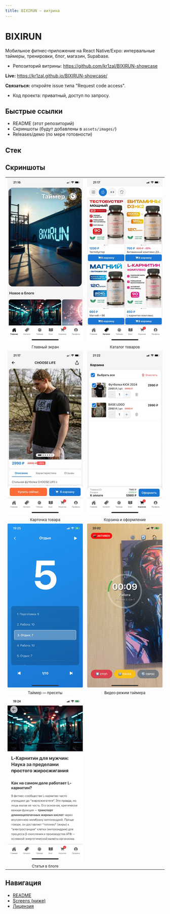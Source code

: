 ```yaml
---
title: BIXIRUN — витрина
---
```


# BIXIRUN

Мобильное фитнес‑приложение на React Native/Expo: интервальные таймеры, тренировки, блог, магазин, Supabase.

- Репозиторий витрины: https://github.com/kr1zal/BIXIRUN-showcase

**Live:** https://kr1zal.github.io/BIXIRUN-showcase/

**Связаться:** откройте issue типа "Request code access".
- Код проекта: приватный, доступ по запросу.

## Быстрые ссылки
- README (этот репозиторий)
- Скриншоты (будут добавлены в `assets/images/`)
- Releases/демо (по мере готовности)

## Стек

## Скриншоты

<table><tr><td align="center" width="50%"><img src="assets/images/main_6_5.jpg" alt="Главный экран" width="100%"/><br/><sub>Главный экран</sub></td><td align="center" width="50%"><img src="assets/images/02-catalog-6_5_v3.jpg" alt="Каталог товаров" width="100%"/><br/><sub>Каталог товаров</sub></td></tr><tr><td align="center" width="50%"><img src="assets/images/03-product-6_5_v3.jpg" alt="Карточка товара" width="100%"/><br/><sub>Карточка товара</sub></td><td align="center" width="50%"><img src="assets/images/04-cart-6_5_v3.jpg" alt="Корзина и оформление" width="100%"/><br/><sub>Корзина и оформление</sub></td></tr><tr><td align="center" width="50%"><img src="assets/images/timerFree.jpg" alt="Таймер — пресеты" width="100%"/><br/><sub>Таймер — пресеты</sub></td><td align="center" width="50%"><img src="assets/images/timer_video.jpg" alt="Видео‑режим таймера" width="100%"/><br/><sub>Видео‑режим таймера</sub></td></tr><tr><td align="center" width="50%"><img src="assets/images/article.jpg" alt="Статья в блоге" width="100%"/><br/><sub>Статья в блоге</sub></td><td></td></tr></table>


## Навигация
- [README](../README.md)
- [Screens (ниже)](#скриншоты)
- [Лицензия](../LICENSE)
